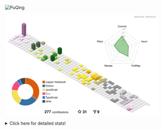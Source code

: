 ![PuQing](https://user-images.githubusercontent.com/27223114/171565019-9a56fae6-b08b-421f-99db-7e830da42371.png)

![](./profile-3d-contrib/profile-season-animate.svg)

<details>
<summary>Click here for detailed stats!</summary>

<!--START_SECTION:waka-->
![Lines of code](https://img.shields.io/badge/From%20Hello%20World%20I%27ve%20Written-662.1%20thousand%20lines%20of%20code-blue)

**🐱 My GitHub Data** 

> 📦 242.5 kB Used in GitHub's Storage 
 > 
> 🏆 68 Contributions in the Year 2023
 > 
> 🚫 Not Opted to Hire
 > 
> 📜 25 Public Repositories 
 > 
> 🔑 27 Private Repositories 
 > 
**I'm an Early 🐤** 

```text
🌞 Morning                171 commits         ████░░░░░░░░░░░░░░░░░░░░░   17.20 % 
🌆 Daytime                457 commits         ███████████░░░░░░░░░░░░░░   45.98 % 
🌃 Evening                145 commits         ████░░░░░░░░░░░░░░░░░░░░░   14.59 % 
🌙 Night                  221 commits         ██████░░░░░░░░░░░░░░░░░░░   22.23 % 
```


📊 **This Week I Spent My Time On** 

```text
💬 Programming Languages: 
C                        4 hrs 26 mins       ███████████████░░░░░░░░░░   59.89 % 
Jupyter Notebook         1 hr 51 mins        ██████░░░░░░░░░░░░░░░░░░░   25.12 % 
Python                   33 mins             ██░░░░░░░░░░░░░░░░░░░░░░░   07.60 % 
JSON                     11 mins             █░░░░░░░░░░░░░░░░░░░░░░░░   02.58 % 
Makefile                 10 mins             █░░░░░░░░░░░░░░░░░░░░░░░░   02.39 % 

🔥 Editors: 
VS Code                  5 hrs               █████████████████░░░░░░░░   67.43 % 
DataSpell                1 hr 46 mins        ██████░░░░░░░░░░░░░░░░░░░   23.87 % 
PyCharm                  38 mins             ██░░░░░░░░░░░░░░░░░░░░░░░   08.70 % 

💻 Operating System: 
Windows                  4 hrs 15 mins       ██████████████░░░░░░░░░░░   57.30 % 
WSL                      3 hrs 9 mins        ███████████░░░░░░░░░░░░░░   42.42 % 
Linux                    1 min               ░░░░░░░░░░░░░░░░░░░░░░░░░   00.28 % 
```


<!--END_SECTION:waka-->
</details>
